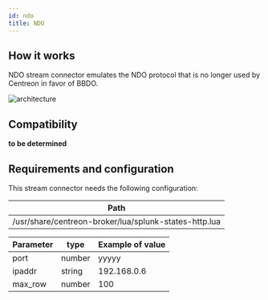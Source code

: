 ```yaml
---
id: ndo
title: NDO
---
```


## How it works

NDO stream connector emulates the NDO protocol that is no longer used by
Centreon in favor of BBDO.

![architecture](assets/integrations/stream-connectors/sc-ndo-architecture.png)

## Compatibility

**to be determined**

## Requirements and configuration

This stream connector needs the following configuration:

| Path                                                  |
| ----------------------------------------------------- |
| /usr/share/centreon-broker/lua/splunk-states-http.lua |

| Parameter | type   | Example of value |
| --------- | ------ | ---------------- |
| port      | number | yyyyy            |
| ipaddr    | string | 192.168.0.6      |
| max\_row  | number | 100              |
